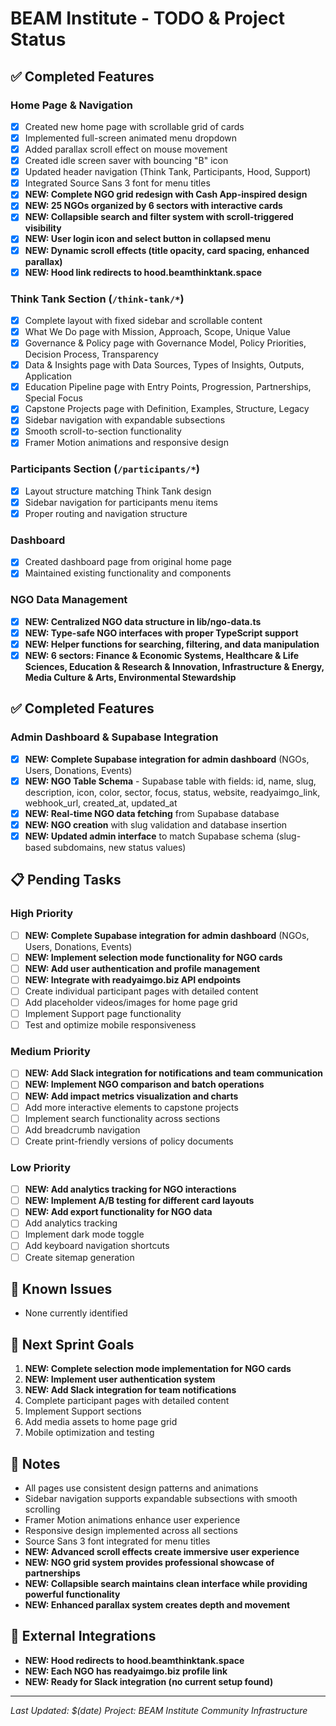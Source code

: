 # BEAM Institute - TODO & Project Status

## ✅ **Completed Features**

### **Home Page & Navigation**
- [x] Created new home page with scrollable grid of cards
- [x] Implemented full-screen animated menu dropdown
- [x] Added parallax scroll effect on mouse movement
- [x] Created idle screen saver with bouncing "B" icon
- [x] Updated header navigation (Think Tank, Participants, Hood, Support)
- [x] Integrated Source Sans 3 font for menu titles
- [x] **NEW: Complete NGO grid redesign with Cash App-inspired design**
- [x] **NEW: 25 NGOs organized by 6 sectors with interactive cards**
- [x] **NEW: Collapsible search and filter system with scroll-triggered visibility**
- [x] **NEW: User login icon and select button in collapsed menu**
- [x] **NEW: Dynamic scroll effects (title opacity, card spacing, enhanced parallax)**
- [x] **NEW: Hood link redirects to hood.beamthinktank.space**

### **Think Tank Section** (`/think-tank/*`)
- [x] Complete layout with fixed sidebar and scrollable content
- [x] What We Do page with Mission, Approach, Scope, Unique Value
- [x] Governance & Policy page with Governance Model, Policy Priorities, Decision Process, Transparency
- [x] Data & Insights page with Data Sources, Types of Insights, Outputs, Application
- [x] Education Pipeline page with Entry Points, Progression, Partnerships, Special Focus
- [x] Capstone Projects page with Definition, Examples, Structure, Legacy
- [x] Sidebar navigation with expandable subsections
- [x] Smooth scroll-to-section functionality
- [x] Framer Motion animations and responsive design

### **Participants Section** (`/participants/*`)
- [x] Layout structure matching Think Tank design
- [x] Sidebar navigation for participants menu items
- [x] Proper routing and navigation structure

### **Dashboard**
- [x] Created dashboard page from original home page
- [x] Maintained existing functionality and components

### **NGO Data Management**
- [x] **NEW: Centralized NGO data structure in lib/ngo-data.ts**
- [x] **NEW: Type-safe NGO interfaces with proper TypeScript support**
- [x] **NEW: Helper functions for searching, filtering, and data manipulation**
- [x] **NEW: 6 sectors: Finance & Economic Systems, Healthcare & Life Sciences, Education & Research & Innovation, Infrastructure & Energy, Media Culture & Arts, Environmental Stewardship**

## ✅ **Completed Features**

### **Admin Dashboard & Supabase Integration**
- [x] **NEW: Complete Supabase integration for admin dashboard** (NGOs, Users, Donations, Events)
- [x] **NEW: NGO Table Schema** - Supabase table with fields: id, name, slug, description, icon, color, sector, focus, status, website, readyaimgo_link, webhook_url, created_at, updated_at
- [x] **NEW: Real-time NGO data fetching** from Supabase database
- [x] **NEW: NGO creation** with slug validation and database insertion
- [x] **NEW: Updated admin interface** to match Supabase schema (slug-based subdomains, new status values)

## 📋 **Pending Tasks**

### **High Priority**
- [ ] **NEW: Complete Supabase integration for admin dashboard** (NGOs, Users, Donations, Events)
- [ ] **NEW: Implement selection mode functionality for NGO cards**
- [ ] **NEW: Add user authentication and profile management**
- [ ] **NEW: Integrate with readyaimgo.biz API endpoints**
- [ ] Create individual participant pages with detailed content
- [ ] Add placeholder videos/images for home page grid
- [ ] Implement Support page functionality
- [ ] Test and optimize mobile responsiveness

### **Medium Priority**
- [ ] **NEW: Add Slack integration for notifications and team communication**
- [ ] **NEW: Implement NGO comparison and batch operations**
- [ ] **NEW: Add impact metrics visualization and charts**
- [ ] Add more interactive elements to capstone projects
- [ ] Implement search functionality across sections
- [ ] Add breadcrumb navigation
- [ ] Create print-friendly versions of policy documents

### **Low Priority**
- [ ] **NEW: Add analytics tracking for NGO interactions**
- [ ] **NEW: Implement A/B testing for different card layouts**
- [ ] **NEW: Add export functionality for NGO data**
- [ ] Add analytics tracking
- [ ] Implement dark mode toggle
- [ ] Add keyboard navigation shortcuts
- [ ] Create sitemap generation

## 🐛 **Known Issues**
- None currently identified

## 🚀 **Next Sprint Goals**
1. **NEW: Complete selection mode implementation for NGO cards**
2. **NEW: Implement user authentication system**
3. **NEW: Add Slack integration for team notifications**
4. Complete participant pages with detailed content
5. Implement Support sections
6. Add media assets to home page grid
7. Mobile optimization and testing

## 📝 **Notes**
- All pages use consistent design patterns and animations
- Sidebar navigation supports expandable subsections with smooth scrolling
- Framer Motion animations enhance user experience
- Responsive design implemented across all sections
- Source Sans 3 font integrated for menu titles
- **NEW: Advanced scroll effects create immersive user experience**
- **NEW: NGO grid system provides professional showcase of partnerships**
- **NEW: Collapsible search maintains clean interface while providing powerful functionality**
- **NEW: Enhanced parallax system creates depth and movement**

## 🔗 **External Integrations**
- **NEW: Hood redirects to hood.beamthinktank.space**
- **NEW: Each NGO has readyaimgo.biz profile link**
- **NEW: Ready for Slack integration (no current setup found)**

---
*Last Updated: $(date)*
*Project: BEAM Institute Community Infrastructure* 